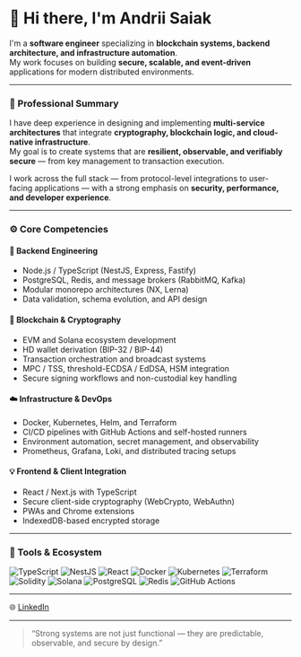 # 👋 Hi there, I'm Andrii Saiak

I'm a **software engineer** specializing in **blockchain systems, backend architecture, and infrastructure automation**.  
My work focuses on building **secure, scalable, and event-driven** applications for modern distributed environments.

---

### 🧠 Professional Summary

I have deep experience in designing and implementing **multi-service architectures** that integrate **cryptography, blockchain logic, and cloud-native infrastructure**.  
My goal is to create systems that are **resilient, observable, and verifiably secure** — from key management to transaction execution.

I work across the full stack — from protocol-level integrations to user-facing applications — with a strong emphasis on **security, performance, and developer experience**.

---

### ⚙️ Core Competencies

#### 🧩 Backend Engineering
- Node.js / TypeScript (NestJS, Express, Fastify)
- PostgreSQL, Redis, and message brokers (RabbitMQ, Kafka)
- Modular monorepo architectures (NX, Lerna)
- Data validation, schema evolution, and API design

#### 🔐 Blockchain & Cryptography
- EVM and Solana ecosystem development
- HD wallet derivation (BIP-32 / BIP-44)
- Transaction orchestration and broadcast systems
- MPC / TSS, threshold-ECDSA / EdDSA, HSM integration
- Secure signing workflows and non-custodial key handling

#### ☁️ Infrastructure & DevOps
- Docker, Kubernetes, Helm, and Terraform
- CI/CD pipelines with GitHub Actions and self-hosted runners
- Environment automation, secret management, and observability
- Prometheus, Grafana, Loki, and distributed tracing setups

#### 💡 Frontend & Client Integration
- React / Next.js with TypeScript
- Secure client-side cryptography (WebCrypto, WebAuthn)
- PWAs and Chrome extensions
- IndexedDB-based encrypted storage

---

### 🧰 Tools & Ecosystem
![TypeScript](https://img.shields.io/badge/TypeScript-007ACC?style=flat&logo=typescript&logoColor=white)
![NestJS](https://img.shields.io/badge/NestJS-E0234E?style=flat&logo=nestjs&logoColor=white)
![React](https://img.shields.io/badge/React-20232A?style=flat&logo=react&logoColor=61DAFB)
![Docker](https://img.shields.io/badge/Docker-2496ED?style=flat&logo=docker&logoColor=white)
![Kubernetes](https://img.shields.io/badge/Kubernetes-326CE5?style=flat&logo=kubernetes&logoColor=white)
![Terraform](https://img.shields.io/badge/Terraform-844FBA?style=flat&logo=terraform&logoColor=white)
![Solidity](https://img.shields.io/badge/Solidity-363636?style=flat&logo=solidity&logoColor=white)
![Solana](https://img.shields.io/badge/Solana-9945FF?style=flat&logo=solana&logoColor=white)
![PostgreSQL](https://img.shields.io/badge/PostgreSQL-316192?style=flat&logo=postgresql&logoColor=white)
![Redis](https://img.shields.io/badge/Redis-DC382D?style=flat&logo=redis&logoColor=white)
![GitHub Actions](https://img.shields.io/badge/GitHub%20Actions-2088FF?style=flat&logo=github-actions&logoColor=white)

---

🌐 [LinkedIn](https://linkedin.com/in/andriisaiak)

---

> “Strong systems are not just functional — they are predictable, observable, and secure by design.”
